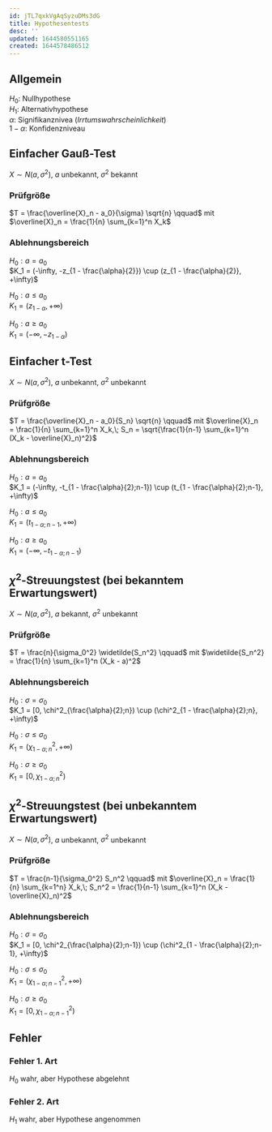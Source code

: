 ```yaml
---
id: jTL7qxkVgAqSyzuDMs3dG
title: Hypothesentests
desc: ''
updated: 1644580551165
created: 1644578486512
---
```


## Allgemein

$H_0$: Nullhypothese  
$H_1$: Alternativhypothese  
$\alpha$: Signifikanznivea (*Irrtumswahrscheinlichkeit*)  
$1 - \alpha$: Konfidenzniveau

## Einfacher Gauß-Test
$X \sim N(a, \sigma^2)$, $a$ unbekannt, $\sigma^2$ bekannt

### Prüfgröße
$T = \frac{\overline{X}_n - a_0}{\sigma} \sqrt{n} \qquad$
mit $\overline{X}_n = \frac{1}{n} \sum_{k=1}^n X_k$

### Ablehnungsbereich
$H_0: a = a_0$  
$K_1 = (-\infty, -z_{1 - \frac{\alpha}{2}}) \cup (z_{1 - \frac{\alpha}{2}}, +\infty)$  

$H_0: a \leq a_0$  
$K_1 = (z_{1 - \alpha}, +\infty)$  

$H_0: a \geq a_0$  
$K_1 = (-\infty, -z_{1 - \alpha})$  

## Einfacher t-Test
$X \sim N(a, \sigma^2)$, $a$ unbekannt, $\sigma^2$ unbekannt

### Prüfgröße
$T = \frac{\overline{X}_n - a_0}{S_n} \sqrt{n} \qquad$
mit $\overline{X}_n = \frac{1}{n} \sum_{k=1}^n X_k,\; S_n = \sqrt{\frac{1}{n-1} \sum_{k=1}^n (X_k - \overline{X}_n)^2}$

### Ablehnungsbereich
$H_0: a = a_0$  
$K_1 = (-\infty, -t_{1 - \frac{\alpha}{2};n-1}) \cup (t_{1 - \frac{\alpha}{2};n-1}, +\infty)$  

$H_0: a \leq a_0$  
$K_1 = (t_{1 - \alpha;n-1}, +\infty)$  

$H_0: a \geq a_0$  
$K_1 = (-\infty, -t_{1 - \alpha;n-1})$  

## $\chi^2$-Streuungstest (bei bekanntem Erwartungswert)
$X \sim N(a, \sigma^2)$, $a$ bekannt, $\sigma^2$ unbekannt

### Prüfgröße
$T =  \frac{n}{\sigma_0^2} \widetilde{S_n^2} \qquad$
mit $\widetilde{S_n^2} = \frac{1}{n} \sum_{k=1}^n (X_k - a)^2$

### Ablehnungsbereich
$H_0: \sigma = \sigma_0$  
$K_1 = [0, \chi^2_{\frac{\alpha}{2};n}) \cup (\chi^2_{1 - \frac{\alpha}{2};n}, +\infty)$  

$H_0: \sigma \leq \sigma_0$  
$K_1 = (\chi^2_{1 - \alpha;n}, +\infty)$  

$H_0: \sigma \geq \sigma_0$  
$K_1 = [0, \chi^2_{1 - \alpha;n})$  

## $\chi^2$-Streuungstest (bei unbekanntem Erwartungswert)
$X \sim N(a, \sigma^2)$, $a$ unbekannt, $\sigma^2$ unbekannt

### Prüfgröße
$T =  \frac{n-1}{\sigma_0^2} S_n^2 \qquad$
mit $\overline{X}_n = \frac{1}{n} \sum_{k=1^n} X_k,\;
      S_n^2 = \frac{1}{n-1} \sum_{k=1}^n (X_k - \overline{X}_n)^2$

### Ablehnungsbereich
$H_0: \sigma = \sigma_0$  
$K_1 = [0, \chi^2_{\frac{\alpha}{2};n-1}) \cup (\chi^2_{1 - \frac{\alpha}{2};n-1}, +\infty)$  

$H_0: \sigma \leq \sigma_0$  
$K_1 = (\chi^2_{1 - \alpha;n-1}, +\infty)$  

$H_0: \sigma \geq \sigma_0$  
$K_1 = [0, \chi^2_{1 - \alpha;n-1})$  

## Fehler

### Fehler 1. Art
$H_0$ wahr, aber Hypothese abgelehnt

### Fehler 2. Art
$H_1$ wahr, aber Hypothese angenommen